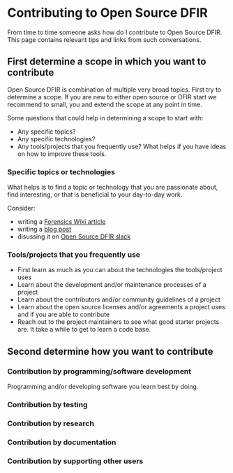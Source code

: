 # Contributing to Open Source DFIR

From time to time someone asks how do I contribute to Open Source DFIR. This
page contains relevant tips and links from such conversations.

## First determine a scope in which you want to contribute

Open Source DFIR is combination of multiple very broad topics. First try to
determine a scope. If you are new to either open source or DFIR start we
recommend to small, you and extend the scope at any point in time.

Some questions that could help in determining a scope to start with:

* Any specific topics?
* Any specific technologies?
* Any tools/projects that you frequently use? What helps if you have ideas on how to improve these tools.

### Specific topics or technologies

What helps is to find a topic or technology that you are passionate about,
find interesting, or that is beneficial to your day-to-day work.

Consider:

* writing a [Forensics Wiki article](http://forensicswiki.xyz)
* writing a [blog post](https://osdfir.blogspot.com/)
* disussing it on [Open Source DFIR slack](https://github.com/open-source-dfir/slack)

### Tools/projects that you frequently use

* First learn as much as you can about the technologies the tools/project uses
* Learn about the development and/or maintenance processes of a project
* Learn about the contributors and/or community guidelines of a project
* Learn about the open source licenses and/or agreements a project uses and if you are able to contribute
* Reach out to the project maintainers to see what good starter projects are. It take a while to get to learn a code base.

## Second determine how you want to contribute

### Contribution by programming/software development 

Programming and/or developing software you learn best by doing.

### Contribution by testing

### Contribution by research

### Contribution by documentation

### Contribution by supporting other users

